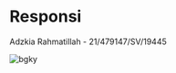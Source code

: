 # Responsi
Adzkia Rahmatillah - 21/479147/SV/19445

![bgky](https://github.com/adzrhm/Responsi/assets/142763860/5f917c91-3b88-4909-8712-9df08c1e45df)
